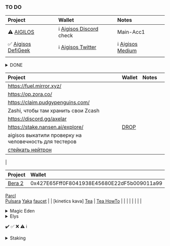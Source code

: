 ### TO DO

| Project                                       | Wallet              | Notes     |      |
| :--------                                     | :--------           | :-------- | :--- |
| ⚠️ [AIGILOS](https://quest.intract.io/quest/6764267cb4c9cfdac86ec3e7?referralCode=74PGmr) | ℹ️ [Aigisos Discord](https://discord.gg/eECqtybMGZ) check | Main-Acc1  |  
| ✅ [Aigisos DefiGeek](https://www.youtube.com/watch?v=PCYosQIXQeQ)  | ℹ️ [Aigisos Twitter](https://x.com/aigisos) | ℹ️ [Aigisos Medium](https://aigisos.medium.com/aigisos-genesis-rolldrop-8de869192404)
|                                               |                     |       

<details>
  <summary> DONE </summary>

| Project                                       | Wallet - Acc        | Notes | Notes | Notes
| :------------------------------------         |     :---            |  ---: |  ---: |  ---: |
| ✅ https://polaris.app/
|                                               |                     |       
</details>


| Project                                       | Wallet              | Notes     |      |
| :--------                                     | :--------           | :-------- | :--- |
| https://fuel.mirror.xyz/                    |                     |           |      |
| https://op.zora.co/                         |                     |           |      |
| https://claim.pudgypenguins.com/            |                     |           |      |
| Zashi, чтобы там хранить свои Zcash                                            |                     |           |      |
| https://discord.gg/axelar
| https://stake.nansen.ai/explore/ | [DROP](https://cryptorank.io/drophunting/nansen-activity405)
| aigisos выкатили проверку на человечность для тестеров
| [стейкать нейтрон](https://daodao.zone/dao/neutron1suhgf5svhu4usrurvxzlgn54ksxmn8gljarjtxqnapv8kjnp4nrstdxvff/home)
|


| Project                                       | Wallet              | Notes     |      |
| :--------                                     | :--------           | :-------- | :--- |
[Bera 2](https://artio.faucet.berachain.com/)   | 0x427E65Fff0F8041938E45680E22dF5b009011a99 | [faucet](https://x.com/minv5725495/status/1776553143418892467)
[Parcl](https://app.parcl.co/)      
[Pulsara](https://medium.com/@pulsara.io/pulsaras-sara-token-airdrop-for-coreum-holders-comprehensive-guide-a1a3a4a1d223)
[Yaka](https://app.yaka.finance) [faucet](https://atlantic-2.app.sei.io/faucet) |  |
[kinetics kava]
[Tea](https://app.tea.xyz/sign-up?r=EtDDQvzlcgH) |
[Tea HowTo](https://medium.com/@voltron1902zp/tea-%D1%8D%D1%82%D0%BE-%D0%B4%D0%B5%D1%86%D0%B5%D0%BD%D1%82%D1%80%D0%B0%D0%BB%D0%B8%D0%B7%D0%BE%D0%B2%D0%B0%D0%BD%D0%BD%D1%8B%D0%B9-%D1%82%D0%B5%D1%85%D0%BD%D0%BE%D0%BB%D0%BE%D0%B3%D0%B8%D1%87%D0%B5%D1%81%D0%BA%D0%B8%D0%B9-%D0%BF%D1%80%D0%BE%D1%82%D0%BE%D0%BA%D0%BE%D0%BB-%D0%BA%D0%BE%D1%82%D0%BE%D1%80%D1%8B%D0%B9-%D0%BF%D0%BE%D0%B7%D0%B2%D0%BE%D0%BB%D1%8F%D0%B5%D1%82-%D1%80%D0%B0%D0%B7%D1%80%D0%B0%D0%B1%D0%BE%D1%82%D1%87%D0%B8%D0%BA%D0%B0%D0%BC-%D1%81-%D0%BE%D1%82%D0%BA%D1%80%D1%8B%D1%82%D1%8B%D0%BC-c8d97977556b) |
|                                               |                     | 
|                                               |                     | |


<details>
  <summary> Magic Eden </summary>

| Project                                       | Wallet - Acc        | Notes | Notes | Notes | 
| :------------------------------------         |     :---            |  ---: |  ---: |  ---: |
| https://x.com/MagicEdenWallet                 | https://wallet.magiceden.io | 
| https://testme.mefoundation.com/claim-token   | contract TMEvsrnGfUVQEBAFnQhC37jg27Nm3CLxSQyNi2duPce |
</details>


<details>
  <summary> Elys </summary>
  
| Project                                       | Wallet - Acc        | Notes | Notes | Notes | 
| :------------------------------------         |     :---            |  ---: |  ---: |  ---: |
[Elys](https://testnet.elys.network/faucet)     | FFox Keplr Elys-0,2 |  
[NFT-Tier1](https://www.stargaze.zone/l/stars19qz0n2s65zjgqnpgudgrh4x5xzhvfsgram2wx98rt35m9ynd8enqkn7ygg) | 
[NFT-Tier2](https://www.stargaze.zone/l/stars1m8d069j4zaws97mf3unp0cwrm9c0m75j93h8jjgq8ay2r3zng3usgmuztr) | 
</details>

✔️ ✅ ❌ ⚠️ ℹ️


<details>

  <summary> Staking </summary>

| Project                                       | Wallet - Acc        | Notes | Notes | Notes | 
| :------------------------------------         |     :---            |  ---: |  ---: |  ---: |
| [stake.altlayer.io](https://stake.altlayer.io/)                           
| [Pryzm.zone](https://airdrop.pryzm.zone/)                       
|                                               |                    
| [BlackPanter](https://dojo.trading/atomic)    |      pic16f874                 
|                                               |                    
|                                               |                    
| [LightLink](https://galxe.com/lightlink)      | FFox MMsk  | Pyth + Tia      |
| [LightLink](https://twitter.com/LightLinkChain/status/1754686450954863029) | twitter |
|                                               |                     |     |
| NIM                                           |                     | DYM |  
|                                               |                     |     |
| [Aigisos DefiGeek](https://www.youtube.com/watch?v=PCYosQIXQeQ) || [Aigisos Twitter](https://x.com/aigisos) | [Aigisos Medium](https://aigisos.medium.com/aigisos-genesis-rolldrop-8de869192404) |
|  [Aigisos Discord](https://discord.gg/eECqtybMGZ) check | 025-DYM   |     |       |       |
|                                               |                     |       |       |       |

</details>

